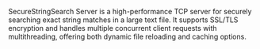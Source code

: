 SecureStringSearch Server is a high-performance TCP server for securely searching exact string matches in a large text file. It supports SSL/TLS encryption and handles multiple concurrent client requests with multithreading, offering both dynamic file reloading and caching options.